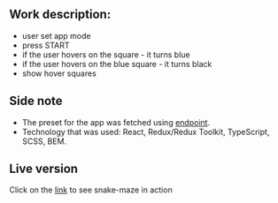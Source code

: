 ## Work description:
- user set app mode
- press START
- if the user hovers on the square - it turns blue
- if the user hovers on the blue square - it turns black
- show hover squares

## Side note
- The preset for the app was fetched using [endpoint](https://demo1030918.mockable.io/).
- Technology that was used: React, Redux/Redux Toolkit, TypeScript, SCSS, BEM.

## Live version
Click on the [link](https://dmtrhrytsak.github.io/snake-maze/) to see snake-maze in action
